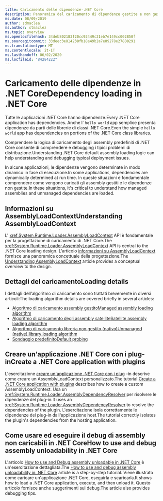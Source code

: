 ```yaml
---
title: Caricamento delle dipendenze-.NET Core
description: Panoramica del caricamento di dipendenze gestite e non gestite in .NET Core
ms.date: 08/09/2019
author: sdmaclea
ms.author: stmaclea
ms.topic: overview
ms.openlocfilehash: 34deb802183f20cc92449c21eb7e149cc002850f
ms.sourcegitcommit: 33deec3e814238fb18a49b2a7e89278e27888291
ms.translationtype: MT
ms.contentlocale: it-IT
ms.lasthandoff: 06/02/2020
ms.locfileid: "84284222"
---
```

# <a name="dependency-loading-in-net-core"></a><span data-ttu-id="0ebeb-103">Caricamento delle dipendenze in .NET Core</span><span class="sxs-lookup"><span data-stu-id="0ebeb-103">Dependency loading in .NET Core</span></span>

<span data-ttu-id="0ebeb-104">Tutte le applicazioni .NET Core hanno dipendenze.</span><span class="sxs-lookup"><span data-stu-id="0ebeb-104">Every .NET Core application has dependencies.</span></span> <span data-ttu-id="0ebeb-105">Anche l' `hello world` app semplice presenta dipendenze da parti delle librerie di classi .NET Core.</span><span class="sxs-lookup"><span data-stu-id="0ebeb-105">Even the simple `hello world` app has dependencies on portions of the .NET Core class libraries.</span></span>

<span data-ttu-id="0ebeb-106">Comprendere la logica di caricamento degli assembly predefiniti di .NET Core consente di comprendere e debugging i tipici problemi di distribuzione.</span><span class="sxs-lookup"><span data-stu-id="0ebeb-106">Understanding .NET Core default assembly loading logic can help understanding and debugging typical deployment issues.</span></span>

<span data-ttu-id="0ebeb-107">In alcune applicazioni, le dipendenze vengono determinate in modo dinamico in fase di esecuzione.</span><span class="sxs-lookup"><span data-stu-id="0ebeb-107">In some applications, dependencies are dynamically determined at run time.</span></span> <span data-ttu-id="0ebeb-108">In queste situazioni è fondamentale comprendere come vengono caricati gli assembly gestiti e le dipendenze non gestite.</span><span class="sxs-lookup"><span data-stu-id="0ebeb-108">In these situations, it's critical to understand how managed assemblies and unmanaged dependencies are loaded.</span></span>

## <a name="understanding-assemblyloadcontext"></a><span data-ttu-id="0ebeb-109">Informazioni su AssemblyLoadContext</span><span class="sxs-lookup"><span data-stu-id="0ebeb-109">Understanding AssemblyLoadContext</span></span>

<span data-ttu-id="0ebeb-110">L' <xref:System.Runtime.Loader.AssemblyLoadContext> API è fondamentale per la progettazione di caricamento di .NET Core.</span><span class="sxs-lookup"><span data-stu-id="0ebeb-110">The <xref:System.Runtime.Loader.AssemblyLoadContext> API is central to the .NET Core loading design.</span></span> <span data-ttu-id="0ebeb-111">L'articolo [informazioni su AssemblyLoadContext](understanding-assemblyloadcontext.md) fornisce una panoramica concettuale della progettazione.</span><span class="sxs-lookup"><span data-stu-id="0ebeb-111">The [Understanding AssemblyLoadContext](understanding-assemblyloadcontext.md) article provides a conceptual overview to the design.</span></span>

## <a name="loading-details"></a><span data-ttu-id="0ebeb-112">Dettagli del caricamento</span><span class="sxs-lookup"><span data-stu-id="0ebeb-112">Loading details</span></span>

<span data-ttu-id="0ebeb-113">I dettagli dell'algoritmo di caricamento sono trattati brevemente in diversi articoli:</span><span class="sxs-lookup"><span data-stu-id="0ebeb-113">The loading algorithm details are covered briefly in several articles:</span></span>

- [<span data-ttu-id="0ebeb-114">Algoritmo di caricamento assembly gestito</span><span class="sxs-lookup"><span data-stu-id="0ebeb-114">Managed assembly loading algorithm</span></span>](loading-managed.md)
- [<span data-ttu-id="0ebeb-115">Algoritmo di caricamento degli assembly satellite</span><span class="sxs-lookup"><span data-stu-id="0ebeb-115">Satellite assembly loading algorithm</span></span>](loading-resources.md)
- [<span data-ttu-id="0ebeb-116">Algoritmo di caricamento libreria non gestito (nativo)</span><span class="sxs-lookup"><span data-stu-id="0ebeb-116">Unmanaged (native) library loading algorithm</span></span>](loading-unmanaged.md)
- [<span data-ttu-id="0ebeb-117">Sondaggio predefinito</span><span class="sxs-lookup"><span data-stu-id="0ebeb-117">Default probing</span></span>](default-probing.md)

## <a name="create-a-net-core-application-with-plugins"></a><span data-ttu-id="0ebeb-118">Creare un'applicazione .NET Core con i plug-in</span><span class="sxs-lookup"><span data-stu-id="0ebeb-118">Create a .NET Core application with plugins</span></span>

<span data-ttu-id="0ebeb-119">L'esercitazione [creare un'applicazione .NET Core con i plug](../tutorials/creating-app-with-plugin-support.md) -in descrive come creare un AssemblyLoadContext personalizzato.</span><span class="sxs-lookup"><span data-stu-id="0ebeb-119">The tutorial [Create a .NET Core application with plugins](../tutorials/creating-app-with-plugin-support.md) describes how to create a custom AssemblyLoadContext.</span></span> <span data-ttu-id="0ebeb-120">Usa un <xref:System.Runtime.Loader.AssemblyDependencyResolver> per risolvere le dipendenze del plug-in.</span><span class="sxs-lookup"><span data-stu-id="0ebeb-120">It uses an <xref:System.Runtime.Loader.AssemblyDependencyResolver> to resolve the dependencies of the plugin.</span></span> <span data-ttu-id="0ebeb-121">L'esercitazione isola correttamente le dipendenze del plug-in dall'applicazione host.</span><span class="sxs-lookup"><span data-stu-id="0ebeb-121">The tutorial correctly isolates the plugin's dependencies from the hosting application.</span></span>

## <a name="how-to-use-and-debug-assembly-unloadability-in-net-core"></a><span data-ttu-id="0ebeb-122">Come usare ed eseguire il debug di assembly non caricabili in .NET Core</span><span class="sxs-lookup"><span data-stu-id="0ebeb-122">How to use and debug assembly unloadability in .NET Core</span></span>

<span data-ttu-id="0ebeb-123">L'articolo [How to use and Debug assembly unloadable in .NET Core](../../standard/assembly/unloadability.md) è un'esercitazione dettagliata.</span><span class="sxs-lookup"><span data-stu-id="0ebeb-123">The [How to use and debug assembly unloadability in .NET Core](../../standard/assembly/unloadability.md) article is a step-by-step tutorial.</span></span> <span data-ttu-id="0ebeb-124">Viene illustrato come caricare un'applicazione .NET Core, eseguirla e scaricarla.</span><span class="sxs-lookup"><span data-stu-id="0ebeb-124">It shows how to load a .NET Core application, execute, and then unload it.</span></span> <span data-ttu-id="0ebeb-125">Questo articolo fornisce anche suggerimenti sul debug.</span><span class="sxs-lookup"><span data-stu-id="0ebeb-125">The article also provides debugging tips.</span></span>
